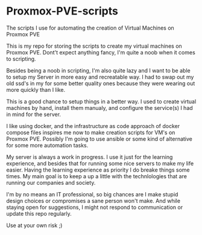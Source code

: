 # Proxmox-PVE-scripts
The scripts I use for automating the creation of Virtual Machines on Proxmox PVE

This is my repo for storing the scripts to create my virtual machines on Proxmox PVE. Dont't expect anything fancy, I'm quite a noob when it comes to scripting.

Besides being a noob in scripting, I'm also quite lazy and I want to be able to setup my Server in more easy and recreatable way. I had to swap out my old ssd's in my for some better quality ones because they were wearing out more quickly than I like. 

This is a good chance to setup things in a better way. I used to create virtual machines by hand, install them manualy, and configure the service(s) I had in mind for the server. 

I like using docker, and the infrastructure as code approach of docker compose files inspires me now to make creation scripts for VM's on Proxmox PVE. Possibly I'm going to use ansible or some kind of alternative for some more automation tasks.

My server is always a work in progress. I use it just for the learning experience, and besides that for running some nice servers to make my life easier. Having the learning experience as priority I do breake things some times. My main goal is to keep a up a little with the technlologies that are running our companies and society. 

I'm by no means an IT professional, so big chances are I make stupid design choices or compromises a sane person won't make. And while staying open for suggestions, I might not respond to communication or update this repo regularly. 

Use at your own risk ;)
